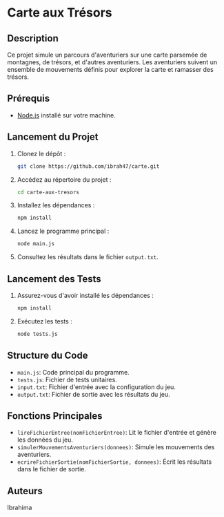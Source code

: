 # Carte aux Trésors

## Description
Ce projet simule un parcours d'aventuriers sur une carte parsemée de montagnes, de trésors, et d'autres aventuriers. Les aventuriers suivent un ensemble de mouvements définis pour explorer la carte et ramasser des trésors.

## Prérequis
- [Node.js](https://nodejs.org/) installé sur votre machine.

## Lancement du Projet
1. Clonez le dépôt :
    ```bash
    git clone https://github.com/ibrah47/carte.git
    ```

2. Accédez au répertoire du projet :
    ```bash
    cd carte-aux-tresors
    ```

3. Installez les dépendances :
    ```bash
    npm install
    ```

4. Lancez le programme principal :
    ```bash
    node main.js
    ```

5. Consultez les résultats dans le fichier `output.txt`.

## Lancement des Tests
1. Assurez-vous d'avoir installé les dépendances :
    ```bash
    npm install
    ```

2. Exécutez les tests :
    ```bash
    node tests.js
    ```

## Structure du Code
- `main.js`: Code principal du programme.
- `tests.js`: Fichier de tests unitaires.
- `input.txt`: Fichier d'entrée avec la configuration du jeu.
- `output.txt`: Fichier de sortie avec les résultats du jeu.

## Fonctions Principales
- `lireFichierEntree(nomFichierEntree)`: Lit le fichier d'entrée et génère les données du jeu.
- `simulerMouvementsAventuriers(donnees)`: Simule les mouvements des aventuriers.
- `ecrireFichierSortie(nomFichierSortie, donnees)`: Écrit les résultats dans le fichier de sortie.

## Auteurs
Ibrahima
